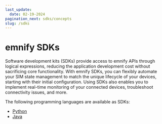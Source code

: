 ```yaml
---
last_update: 
  date: 02-19-2024
pagination_next: sdks/concepts
slug: /sdks
---
```


# emnify SDKs

Software development kits (SDKs) provide access to emnify APIs through logical expressions, reducing the application development cost without sacrificing core functionality.
With emnify SDKs, you can flexibly automate your SIM state management to match the unique lifecycle of your devices, starting with their initial configuration.
Using SDKs also enables you to implement real-time monitoring of your connected devices, troubleshoot connectivity issues, and more.

The following programming languages are available as SDKs:

- [Python](/sdks/python/quickstart)
- [Java](/sdks/java/quickstart)

